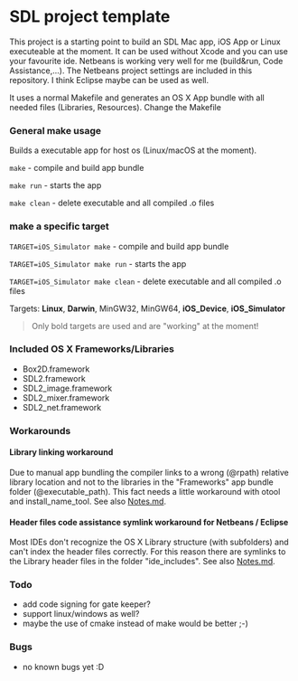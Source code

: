 # SDL project template

This project is a starting point to build an SDL Mac app, iOS App or Linux executeable at the moment. It can be used without Xcode and you can use your favourite ide. Netbeans is working very well for me (build&run, Code Assistance,...). The Netbeans project settings are included in this repository. I think Eclipse maybe can be used as well.

It uses a normal Makefile and generates an OS X App bundle with all needed files (Libraries, Resources). Change the Makefile


### General make usage

Builds a executable app for host os (Linux/macOS at the moment). 

```make``` - compile and build app bundle

```make run``` - starts the app

```make clean``` - delete executable and all compiled .o files

### make a specific target

```TARGET=iOS_Simulator make``` - compile and build app bundle

```TARGET=iOS_Simulator make run``` - starts the app

```TARGET=iOS_Simulator make clean``` - delete executable and all compiled .o files

Targets: **Linux**, **Darwin**, MinGW32, MinGW64, **iOS_Device**, **iOS_Simulator**

> Only bold targets are used and are "working" at the moment!

### Included OS X Frameworks/Libraries

* Box2D.framework
* SDL2.framework
* SDL2_image.framework
* SDL2_mixer.framework
* SDL2_net.framework

### Workarounds

#### Library linking workaround

Due to manual app bundling the compiler links to a wrong (@rpath) relative library location and not to the libraries in the "Frameworks" app bundle folder (@executable_path). This fact needs a little workaround with otool and install_name_tool. See also [Notes.md](Notes.md).

#### Header files code assistance symlink workaround for Netbeans / Eclipse

Most IDEs don't recognize the OS X Library structure (with subfolders) and can't index the header files correctly. For this reason there are symlinks to the Library header files in the folder "ide_includes". See also [Notes.md](Notes.md).

### Todo

* add code signing for gate keeper?
* support linux/windows as well?
* maybe the use of cmake instead of make would be better ;-)

### Bugs

* no known bugs yet :D